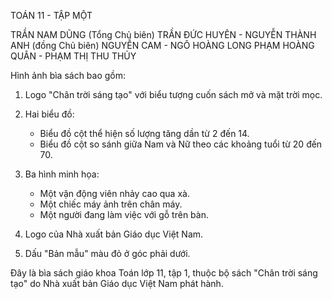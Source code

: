 TOÁN 11 - TẬP MỘT

TRẦN NAM DŨNG (Tổng Chủ biên)
TRẦN ĐỨC HUYÊN - NGUYỄN THÀNH ANH (đồng Chủ biên)
NGUYỄN CAM - NGÔ HOÀNG LONG
PHẠM HOÀNG QUÂN - PHẠM THỊ THU THỦY

Hình ảnh bìa sách bao gồm:

1. Logo "Chân trời sáng tạo" với biểu tượng cuốn sách mở và mặt trời mọc.

2. Hai biểu đồ:
   - Biểu đồ cột thể hiện số lượng tăng dần từ 2 đến 14.
   - Biểu đồ cột so sánh giữa Nam và Nữ theo các khoảng tuổi từ 20 đến 70.

3. Ba hình minh họa:
   - Một vận động viên nhảy cao qua xà.
   - Một chiếc máy ảnh trên chân máy.
   - Một người đang làm việc với gỗ trên bàn.

4. Logo của Nhà xuất bản Giáo dục Việt Nam.

5. Dấu "Bản mẫu" màu đỏ ở góc phải dưới.

Đây là bìa sách giáo khoa Toán lớp 11, tập 1, thuộc bộ sách "Chân trời sáng tạo" do Nhà xuất bản Giáo dục Việt Nam phát hành.